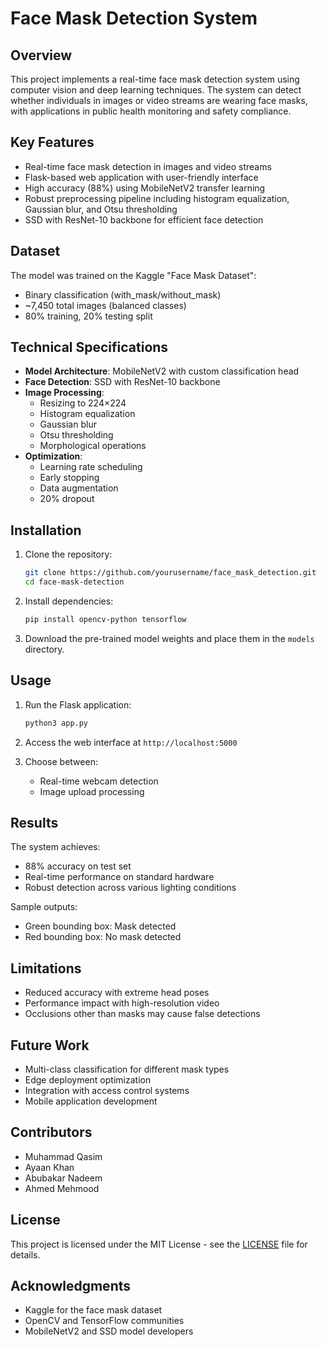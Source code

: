 # Face Mask Detection System

## Overview
This project implements a real-time face mask detection system using computer vision and deep learning techniques. The system can detect whether individuals in images or video streams are wearing face masks, with applications in public health monitoring and safety compliance.

## Key Features
- Real-time face mask detection in images and video streams
- Flask-based web application with user-friendly interface
- High accuracy (88%) using MobileNetV2 transfer learning
- Robust preprocessing pipeline including histogram equalization, Gaussian blur, and Otsu thresholding
- SSD with ResNet-10 backbone for efficient face detection

## Dataset
The model was trained on the Kaggle "Face Mask Dataset":
- Binary classification (with_mask/without_mask)
- ~7,450 total images (balanced classes)
- 80% training, 20% testing split

## Technical Specifications
- **Model Architecture**: MobileNetV2 with custom classification head
- **Face Detection**: SSD with ResNet-10 backbone
- **Image Processing**:
  - Resizing to 224×224
  - Histogram equalization
  - Gaussian blur
  - Otsu thresholding
  - Morphological operations
- **Optimization**:
  - Learning rate scheduling
  - Early stopping
  - Data augmentation
  - 20% dropout

## Installation
1. Clone the repository:
   ```bash
   git clone https://github.com/yourusername/face_mask_detection.git
   cd face-mask-detection
   ```

2. Install dependencies:
   ```bash
   pip install opencv-python tensorflow
   ```

3. Download the pre-trained model weights and place them in the `models` directory.

## Usage
1. Run the Flask application:
   ```bash
   python3 app.py
   ```

2. Access the web interface at `http://localhost:5000`

3. Choose between:
   - Real-time webcam detection
   - Image upload processing

## Results
The system achieves:
- 88% accuracy on test set
- Real-time performance on standard hardware
- Robust detection across various lighting conditions

Sample outputs:
- Green bounding box: Mask detected
- Red bounding box: No mask detected

## Limitations
- Reduced accuracy with extreme head poses
- Performance impact with high-resolution video
- Occlusions other than masks may cause false detections

## Future Work
- Multi-class classification for different mask types
- Edge deployment optimization
- Integration with access control systems
- Mobile application development

## Contributors
- Muhammad Qasim
- Ayaan Khan
- Abubakar Nadeem
- Ahmed Mehmood

## License
This project is licensed under the MIT License - see the [LICENSE](LICENSE) file for details.

## Acknowledgments
- Kaggle for the face mask dataset
- OpenCV and TensorFlow communities
- MobileNetV2 and SSD model developers
